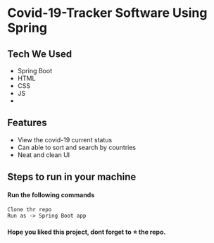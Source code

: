 # Covid-19-Tracker Software Using Spring


## Tech We Used

- Spring Boot
- HTML
- CSS
- JS
- 

## Features

- View the covid-19 current status
- Can able to sort and search by countries
- Neat and clean UI

## Steps to run in your machine

#### Run the following commands
```
Clone thr repo
Run as -> Spring Boot app
```




#### Hope you liked this project, dont forget to ⭐ the repo.
